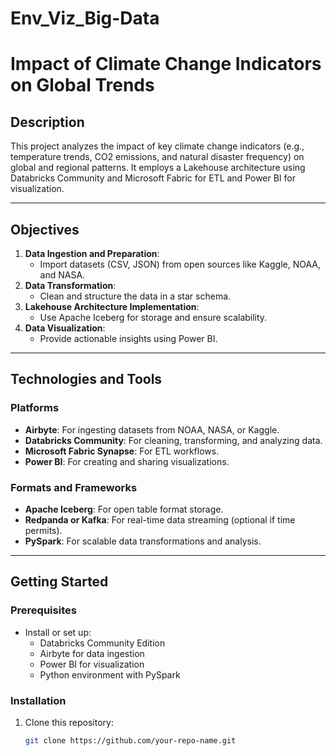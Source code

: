 # Env_Viz_Big-Data
# **Impact of Climate Change Indicators on Global Trends**

## **Description**
This project analyzes the impact of key climate change indicators (e.g., temperature trends, CO2 emissions, and natural disaster frequency) on global and regional patterns. It employs a Lakehouse architecture using Databricks Community and Microsoft Fabric for ETL and Power BI for visualization.

---

## **Objectives**
1. **Data Ingestion and Preparation**:
   - Import datasets (CSV, JSON) from open sources like Kaggle, NOAA, and NASA.
2. **Data Transformation**:
   - Clean and structure the data in a star schema.
3. **Lakehouse Architecture Implementation**:
   - Use Apache Iceberg for storage and ensure scalability.
4. **Data Visualization**:
   - Provide actionable insights using Power BI.

---

## **Technologies and Tools**

### **Platforms**
- **Airbyte**: For ingesting datasets from NOAA, NASA, or Kaggle.
- **Databricks Community**: For cleaning, transforming, and analyzing data.
- **Microsoft Fabric Synapse**: For ETL workflows.
- **Power BI**: For creating and sharing visualizations.

### **Formats and Frameworks**
- **Apache Iceberg**: For open table format storage.
- **Redpanda or Kafka**: For real-time data streaming (optional if time permits).
- **PySpark**: For scalable data transformations and analysis.

---

## **Getting Started**

### **Prerequisites**
- Install or set up:
  - Databricks Community Edition
  - Airbyte for data ingestion
  - Power BI for visualization
  - Python environment with PySpark

### **Installation**
1. Clone this repository:
   ```bash
   git clone https://github.com/your-repo-name.git
